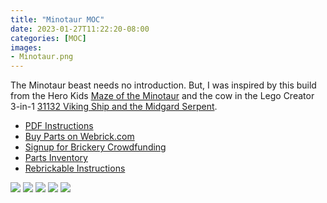 ```yaml
---
title: "Minotaur MOC"
date: 2023-01-27T11:22:20-08:00
categories: [MOC]
images:
- Minotaur.png
---
```


The Minotaur beast needs no introduction. But, I was inspired by this build from the Hero Kids [Maze of the Minotaur](https://www.drivethrurpg.com/product/107564/Hero-Kids--Fantasy-Premium-Adventure--Maze-of-the-Minotaur) and the cow in the Lego Creator 3-in-1 [31132 Viking Ship and the Midgard Serpent](https://rebrickable.com/sets/31132-1/viking-ship-and-the-midgard-serpent/?inventory=1#parts).

- [PDF Instructions](/Minotaur.pdf)
- [Buy Parts on Webrick.com](https://www.webrick.com/wp_collection/share/SpOtWxvwDX6G4wEJlgqjjwB0zLNX2y2d/#aid=bricktoad)
- [Signup for Brickery Crowdfunding](https://www.brickery.com/en/us/projects/minotaur)
- [Parts Inventory](/Minotaur.xml)
- [Rebrickable Instructions](https://rebrickable.com/mocs/MOC-136532/bricktoad/minotaur/#parts)

![](/Minotaur.png)
![](/minotaur-build-01.jpeg)
![](/minotaur-build-02.jpeg)
![](/minotaur-build-03.jpeg)
![](/minotaur-build-04.jpeg)
